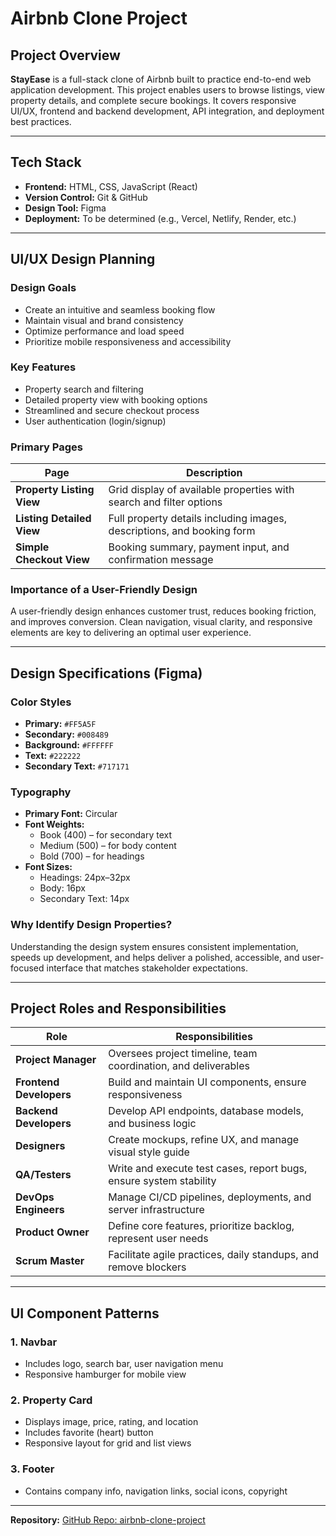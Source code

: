 # Airbnb Clone Project

## Project Overview

**StayEase** is a full-stack clone of Airbnb built to practice end-to-end web application development. This project enables users to browse listings, view property details, and complete secure bookings. It covers responsive UI/UX, frontend and backend development, API integration, and deployment best practices.

---

## Tech Stack

- **Frontend:** HTML, CSS, JavaScript (React)
- **Version Control:** Git & GitHub
- **Design Tool:** Figma
- **Deployment:** To be determined (e.g., Vercel, Netlify, Render, etc.)

---

## UI/UX Design Planning

### Design Goals

- Create an intuitive and seamless booking flow
- Maintain visual and brand consistency
- Optimize performance and load speed
- Prioritize mobile responsiveness and accessibility

### Key Features

- Property search and filtering
- Detailed property view with booking options
- Streamlined and secure checkout process
- User authentication (login/signup)

### Primary Pages

| Page | Description |
|------|-------------|
| **Property Listing View** | Grid display of available properties with search and filter options |
| **Listing Detailed View** | Full property details including images, descriptions, and booking form |
| **Simple Checkout View** | Booking summary, payment input, and confirmation message |

### Importance of a User-Friendly Design

A user-friendly design enhances customer trust, reduces booking friction, and improves conversion. Clean navigation, visual clarity, and responsive elements are key to delivering an optimal user experience.

---

## Design Specifications (Figma)

### Color Styles

- **Primary:** `#FF5A5F`
- **Secondary:** `#008489`
- **Background:** `#FFFFFF`
- **Text:** `#222222`
- **Secondary Text:** `#717171`

### Typography

- **Primary Font:** Circular
- **Font Weights:**  
  - Book (400) – for secondary text  
  - Medium (500) – for body content  
  - Bold (700) – for headings  
- **Font Sizes:**  
  - Headings: 24px–32px  
  - Body: 16px  
  - Secondary Text: 14px

### Why Identify Design Properties?

Understanding the design system ensures consistent implementation, speeds up development, and helps deliver a polished, accessible, and user-focused interface that matches stakeholder expectations.

---

## Project Roles and Responsibilities

| Role | Responsibilities |
|------|-------------------|
| **Project Manager** | Oversees project timeline, team coordination, and deliverables |
| **Frontend Developers** | Build and maintain UI components, ensure responsiveness |
| **Backend Developers** | Develop API endpoints, database models, and business logic |
| **Designers** | Create mockups, refine UX, and manage visual style guide |
| **QA/Testers** | Write and execute test cases, report bugs, ensure system stability |
| **DevOps Engineers** | Manage CI/CD pipelines, deployments, and server infrastructure |
| **Product Owner** | Define core features, prioritize backlog, represent user needs |
| **Scrum Master** | Facilitate agile practices, daily standups, and remove blockers |

---

## UI Component Patterns

### 1. **Navbar**
- Includes logo, search bar, user navigation menu
- Responsive hamburger for mobile view

### 2. **Property Card**
- Displays image, price, rating, and location
- Includes favorite (heart) button
- Responsive layout for grid and list views

### 3. **Footer**
- Contains company info, navigation links, social icons, copyright

---

**Repository:** [GitHub Repo: airbnb-clone-project](https://github.com/ephrim-s/airbnb-clone-project.git)